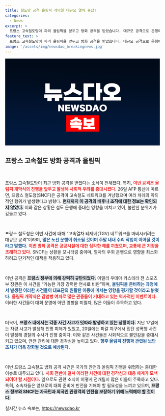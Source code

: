 ```yaml
---
title: 철도망 공격 올림픽 개막일 대규모 열차 혼잡!
categories:
  - News
excerpt: >
  프랑스 고속철도망이 파리 올림픽을 앞두고 방화 공격을 받았습니다. 대규모 공격으로 운행이 취소되며 교통 혼잡이 예고되자, 불안한 분위기가 고조되고 있습니다. 과연 범인은 누구일까요?
feature_text: >
  프랑스 고속철도망이 파리 올림픽을 앞두고 방화 공격을 받았습니다. 대규모 공격으로 운행이 취소되며 교통 혼잡이 예고되자, 불안한 분위기가 고조되고 있습니다. 과연 범인은 누구일까요?
image: '/assets/img/newsdao_breakingnews.jpg'
---
```


<p><img src="/assets/img/newsdao_breakingnews.jpg" alt="koreaapp 속보" /></p>

<h2 data-ke-size="size26">프랑스 고속철도 방화 공격과 올림픽</h2>

<p data-ke-size="size16">&nbsp;</p>

<p>프랑스 고속철도망이 최근 방화 공격을 받았다는 소식이 전해졌다. 특히, <b><span style="color: #ee2323;">이번 공격은 올림픽 개막식의 진행을 앞두고 발생해 사회적 우려를 증대시켰다.</span></b> 26일 AFP 통신에 따르면, 프랑스 철도청(SNCF)은 공격이 고속철도 네트워크를 겨냥했으며 여러 차례의 악의적인 행위가 발생했다고 밝혔다. <b><span style="background-color: #21538527;">현재까지 이 공격의 배후나 조직에 대한 정보는 확인되지 않았다.</span></b> 이와 같은 상황은 철도 운행에 중대한 영향을 미치고 있어, 불안한 분위기가 감돌고 있다.</p>

<p data-ke-size="size16">&nbsp;</p>

<p>프랑스 철도청은 이번 사건에 대해 “고속열차 테제베(TGV) 네트워크를 마비시키려는 대규모 공격”이라며, <b><span style="color: #1a5490;">많은 노선 운행이 취소될 것이며 주말 내내 수리 작업이 이어질 것이라고 말했다.</span></b> <b><span style="color: #ee2323;">이번 방화 공격은 공공시설에 대한 심각한 해를 끼쳤으며, 교통에 큰 지장을 초래하고 있다.</span></b> SNCF는 상황을 모니터링 중이며, 열차의 우회 운행으로 영향을 최소화하려고 단기적인 대책을 적용하고 있다.</p>

<p data-ke-size="size16">&nbsp;</p>

<p>이번 공격은 <b><span style="background-color: #21538527;">프랑스 정부에 의해 강력히 규탄되었다.</span></b> 아멜리 우데아 카스테라 전 스포츠부 장관은 이 사건을 “가능한 가장 강력한 언사로 비판”하며, <b><span style="color: #1a5490;">올림픽을 준비하는 과정에서 발생한 이러한 사건들이 대표단의 원활한 이동에 미치는 영향을 평가할 것이라고 밝혔다.</span></b> <b><span style="color: #ee2323;">올림픽 개막식은 감염병 여파로 많은 관중들이 기대하고 있는 역사적인 이벤트이다.</span></b> 이러한 사건들이 대회 운영에 어떤 영향을 미칠지, 많은 이들이 주목하고 있다.</p>

<p data-ke-size="size16">&nbsp;</p>

<p>더욱이, <b><span style="background-color: #21538527;">프랑스 내에서는 각종 사건 사고가 잇따라 발생하고 있는 상황이다.</span></b> 지난 17일에는 차량 사고가 발생해 인명 피해가 있었고, 20일에는 피갈 지구에서 집단 성폭행 사건이 발생해 경찰의 수사가 진행 중이다. 이와 같은 사건들은 사회적으로 불안감을 증대시키고 있으며, 안전 관리에 대한 경각심을 높이고 있다. <b><span style="color: #1a5490;">향후 올림픽 진행과 관련된 보안 조치가 더욱 강화될 것으로 예상된다.</span></b></p>

<p data-ke-size="size16">&nbsp;</p>

<p>이번 프랑스 고속철도 방화 공격 사건은 국가의 안전과 올림픽 진행을 위협하는 중대한 이슈로 대두되고 있다. <b><span style="color: #ee2323;">사회 전반에 걸쳐 이러한 사건에 대한 경각심과 대응 체계가 모색되어야 할 시점이다.</span></b> 앞으로도 관련 소식이 어떻게 전개될지 많은 이들이 주목하고 있다. 특히, 소속자들은 앞으로의 대회 준비에 만전을 기해야 할 필요성을 느끼고 있으며, <b><span style="background-color: #21538527;">프랑스 정부와 SNCF는 자국민과 외국인 관광객의 안전을 보장하기 위해 노력해야 할 것이다.</span></b></p>
실시간 뉴스 속보는, <a href="https://newsdao.kr" rel="dofollow">https://newsdao.kr</a>


